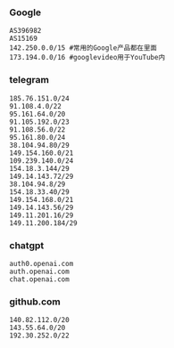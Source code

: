 ### Google
```
AS396982
AS15169
142.250.0.0/15 #常用的Google产品都在里面
173.194.0.0/16 #googlevideo用于YouTube内
```
### telegram
```
185.76.151.0/24
91.108.4.0/22
95.161.64.0/20
91.105.192.0/23
91.108.56.0/22
95.161.80.0/24
38.104.94.80/29
149.154.160.0/21
109.239.140.0/24
154.18.3.144/29
149.14.143.72/29
38.104.94.8/29
154.18.33.40/29
149.154.168.0/21
149.14.143.56/29
149.11.201.16/29
149.11.200.184/29
```
### chatgpt
```
auth0.openai.com
auth.openai.com
chat.openai.com
```
### github.com
```
140.82.112.0/20
143.55.64.0/20
192.30.252.0/22
```

